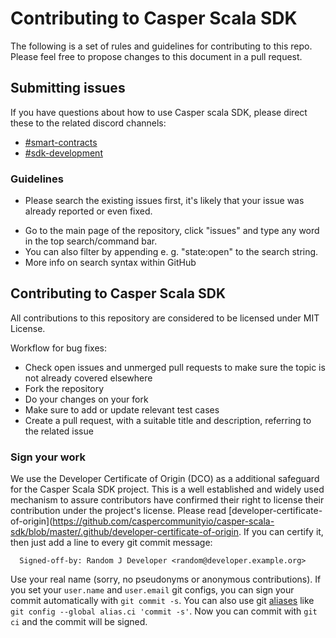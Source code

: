 # Contributing to Casper Scala SDK

The following is a set of rules and guidelines for contributing to this repo. Please feel free to propose changes to this document in a pull request.

## Submitting issues

If you have questions about how to use Casper scala SDK, please direct these to the related discord channels:

* [#smart-contracts](https://discord.gg/casperblockchain)
* [#sdk-development](https://discord.gg/casperblockchain)

### Guidelines
* Please search the existing issues first, it's likely that your issue was already reported or even fixed.
- Go to the main page of the repository, click "issues" and type any word in the top search/command bar.
- You can also filter by appending e. g. "state:open" to the search string.
-  More info on search syntax within GitHub

## Contributing to Casper Scala SDK

All contributions to this repository are considered to be licensed under MIT License.

Workflow for bug fixes:

* Check open issues and unmerged pull requests to make sure the topic is not already covered elsewhere
* Fork the repository
* Do your changes on your fork
* Make sure to add or update relevant test cases
* Create a pull request, with a suitable title and description, referring to the related issue

### Sign your work

We use the Developer Certificate of Origin (DCO) as a additional safeguard
for the Casper Scala SDK project. This is a well established and widely used
mechanism to assure contributors have confirmed their right to license
their contribution under the project's license.
Please read [developer-certificate-of-origin](https://github.com/caspercommunityio/casper-scala-sdk/blob/master/.github/developer-certificate-of-origin.
If you can certify it, then just add a line to every git commit message:

````
  Signed-off-by: Random J Developer <random@developer.example.org>
````

Use your real name (sorry, no pseudonyms or anonymous contributions).
If you set your `user.name` and `user.email` git configs, you can sign your
commit automatically with `git commit -s`. You can also use git [aliases](https://git-scm.com/book/tr/v2/Git-Basics-Git-Aliases)
like `git config --global alias.ci 'commit -s'`. Now you can commit with
`git ci` and the commit will be signed.

